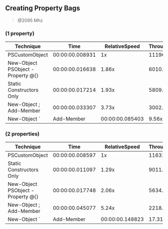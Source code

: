 
Creating Property Bags
----------------------
> @2095 Mhz


### (1 property)


|Technique                        |Time           |RelativeSpeed  |Throughput|
|---------------------------------|---------------|---------------|----------|
|PSCustomObject                   |00:00:00.008931|1x             |11196.7/s |
|New-Object PSObject -Property @{}|00:00:00.016638|1.86x          |6010.34/s |
|Static Constructors Only         |00:00:00.017214|1.93x          |5809.23/s |
|New-Object ; Add-Member          |00:00:00.033307|3.73x          |3002.34/s |
|New-Object `                     | Add-Member    |00:00:00.085403|9.56x     |1170.91/s|


### (2 properties)


|Technique                        |Time           |RelativeSpeed  |Throughput|
|---------------------------------|---------------|---------------|----------|
|PSCustomObject                   |00:00:00.008597|1x             |11631.69/s|
|Static Constructors Only         |00:00:00.011097|1.29x          |9011.04/s |
|New-Object PSObject -Property @{}|00:00:00.017748|2.06x          |5634.15/s |
|New-Object ; Add-Member          |00:00:00.045077|5.24x          |2218.4/s  |
|New-Object `                     | Add-Member    |00:00:00.148823|17.31x    |671.94/s|




